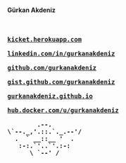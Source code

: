 #### Gürkan Akdeniz  <br/>
<pre>
<b>

<a target="_blank" href='http://kicket.herokuapp.com/'>kicket.herokuapp.com</a> <br/>
<a target="_blank" href='https://www.linkedin.com/in/g%C3%BCrkanakdeniz/'>linkedin.com/in/gurkanakdeniz</a> <br/>
<a target="_blank" href='https://github.com/gurkanakdeniz'>github.com/gurkanakdeniz</a> <br/>
<a target="_blank" href='https://gist.github.com/gurkanakdeniz'>gist.github.com/gurkanakdeniz</a> <br/>
<a target="_blank" href='https://gurkanakdeniz.github.io'>gurkanakdeniz.github.io</a> <br/>
<a target="_blank" href='https://hub.docker.com/u/gurkanakdeniz'>hub.docker.com/u/gurkanakdeniz</a> <br/>
        .--.
\`--._,'.::.`._.--'/
  .  ` __::__ '  .
   :-:.`'..`'.:-:
      \ `--' /
</b>
</pre>

